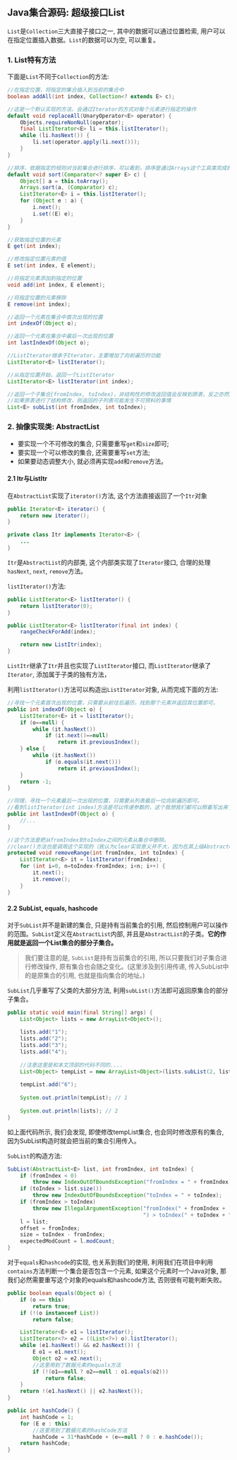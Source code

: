 ## Java集合源码: 超级接口List

`List`是`Collection`三大直接子接口之一, 其中的数据可以通过位置检索, 用户可以在指定位置插入数据。`List`的数据可以为空, 可以重复。

### 1. List特有方法

下面是`List`不同于`Collection`的方法:

```java
//在指定位置，将指定的集合插入到当前的集合中
boolean addAll(int index, Collection<? extends E> c);

//这是一个默认实现的方法，会通过Iterator的方式对每个元素进行指定的操作
default void replaceAll(UnaryOperator<E> operator) {
    Objects.requireNonNull(operator);
    final ListIterator<E> li = this.listIterator();
    while (li.hasNext()) {
        li.set(operator.apply(li.next()));
    }
}

//排序，依据指定的规则对当前集合进行排序，可以看到，排序是通过Arrays这个工具类完成的。
default void sort(Comparator<? super E> c) {
    Object[] a = this.toArray();
    Arrays.sort(a, (Comparator) c);
    ListIterator<E> i = this.listIterator();
    for (Object e : a) {
        i.next();
        i.set((E) e);
    }
}

//获取指定位置的元素
E get(int index);

//修改指定位置元素的值
E set(int index, E element);

//将指定元素添加到指定的位置
void add(int index, E element);

//将指定位置的元素移除
E remove(int index);

//返回一个元素在集合中首次出现的位置
int indexOf(Object o);

//返回一个元素在集合中最后一次出现的位置
int lastIndexOf(Object o);

//ListIterator继承于Iterator，主要增加了向前遍历的功能
ListIterator<E> listIterator();

//从指定位置开始，返回一个ListIterator
ListIterator<E> listIterator(int index);

//返回一个子集合[fromIndex, toIndex)，非结构性的修改返回值会反映到原表，反之亦然。
//如果原表进行了结构修改，则返回的子列表可能发生不可预料的事情
List<E> subList(int fromIndex, int toIndex);
```

### 2. 抽像实现类: AbstractList

- 要实现一个不可修改的集合, 只需要重写`get`和`size`即可;
- 要实现一个可以修改的集合, 还需要重写`set`方法;
- 如果要动态调整大小, 就必须再实现`add`和`remove`方法。

#### 2.1 Itr与ListItr

在`AbstractList`实现了`iterator()`方法, 这个方法直接返回了一个`Itr`对象

```java
public Iterator<E> iterator() {
    return new iterator();
}

private class Itr implements Iterator<E> {
    ...
}
```
`Itr`是`AbstractList`的内部类, 这个内部类实现了`Iterator`接口, 合理的处理`hasNext`, `next`, `remove`方法。

`listIterator()`方法:

```java
public ListIterator<E> listIterator() {
    return listIterator(0);
}

public ListIterator<E> listIterator(final int index) {
    rangeCheckForAdd(index);

    return new ListItr(index);
}
```

`ListItr`继承了`Itr`并且也实现了`ListIterator`接口, 而`ListIterator`继承了`Iterator`, 添加属于子类的独有方法，

利用`listIterator()`方法可以构造出`ListIterator`对象, 从而完成下面的方法:

```java
//寻找一个元素首次出现的位置，只需要从前往后遍历，找到那个元素并返回其位置即可。
public int indexOf(Object o) {
    ListIterator<E> it = listIterator();
    if (o==null) {
        while (it.hasNext())
            if (it.next()==null)
                return it.previousIndex();
    } else {
        while (it.hasNext())
            if (o.equals(it.next()))
                return it.previousIndex();
    }
    return -1;
}

//同理，寻找一个元素最后一次出现的位置，只需要从列表最后一位向前遍历即可。
//看到listIterator(int index)方法是可以传递参数的，这个我想我们都可以照着写出来了。
public int lastIndexOf(Object o) {
    //...
}

//这个方法是把从fromIndex到toIndex之间的元素从集合中删除。
//clear()方法也是调用这个实现的（我认为clear实现意义并不大，因为在其上级AbstractCollection中已经有了具体实现）。
protected void removeRange(int fromIndex, int toIndex) {
    ListIterator<E> it = listIterator(fromIndex);
    for (int i=0, n=toIndex-fromIndex; i<n; i++) {
        it.next();
        it.remove();
    }
}
```

#### 2.2 SubList, equals, hashcode

对于`SubList`并不是新建的集合, 只是持有当前集合的引用, 然后控制用户可以操作的范围。`SubList`定义在`AbstractList`内部, 并且是`AbstractList`的子类。**它的作用就是返回一个List集合的部分子集合。**

> 我们要注意的是, `SubList`是持有当前集合的引用, 所以只要我们对子集合进行修改操作, 原有集合也会随之变化。(这里涉及到引用传递, 传入SubList中的是原集合的引用, 也就是指向集合的地址。) 

`SubList`几乎重写了父类的大部分方法, 利用`subList()`方法即可返回原集合的部分子集合。

```java
public static void main(final String[] args) {  
    List<Object> lists = new ArrayList<Object>();  
  
    lists.add("1");  
    lists.add("2");  
    lists.add("3");  
    lists.add("4");  
  
    //注意这里是和本文顶部的代码不同的....  
    List<Object> tempList = new ArrayList<Object>(lists.subList(2, lists.size()));  
  
    tempList.add("6");  
  
    System.out.println(tempList); // 1  
  
    System.out.println(lists); // 2  
}  
```

如上面代码所示, 我们会发现, 即使修改tempList集合, 也会同时修改原有的集合, 因为SubList构造时就会把当前的集合引用传入。

`SubList`的构造方法:

```java
SubList(AbstractList<E> list, int fromIndex, int toIndex) {  
    if (fromIndex < 0)  
        throw new IndexOutOfBoundsException("fromIndex = " + fromIndex);  
    if (toIndex > list.size())  
        throw new IndexOutOfBoundsException("toIndex = " + toIndex);  
    if (fromIndex > toIndex)  
        throw new IllegalArgumentException("fromIndex(" + fromIndex +  
                                           ") > toIndex(" + toIndex + ")");  
    l = list;  
    offset = fromIndex;  
    size = toIndex - fromIndex;  
    expectedModCount = l.modCount;  
}  
```

对于`equals`和`hashcode`的实现, 也关系到我们的使用, 利用我们在项目中利用`contains`方法判断一个集合是否包含一个元素, 如果这个元素时一个Java对象, 那我们必然需要重写这个对象的equals和hashcode方法, 否则很有可能判断失败。

```java
public boolean equals(Object o) {
    if (o == this)
        return true;
    if (!(o instanceof List))
        return false;

    ListIterator<E> e1 = listIterator();
    ListIterator<?> e2 = ((List<?>) o).listIterator();
    while (e1.hasNext() && e2.hasNext()) {
        E o1 = e1.next();
        Object o2 = e2.next();
        //这里用到了数据元素的equals方法
        if (!(o1==null ? o2==null : o1.equals(o2)))
            return false;
    }
    return !(e1.hasNext() || e2.hasNext());
}

public int hashCode() {
    int hashCode = 1;
    for (E e : this)
        //这里用到了数据元素的hashCode方法
        hashCode = 31*hashCode + (e==null ? 0 : e.hashCode());
    return hashCode;
}
```